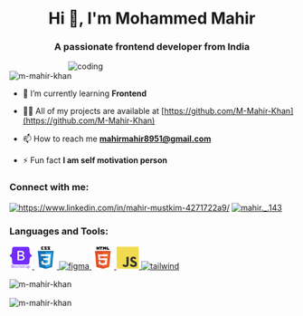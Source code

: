 <h1 align="center">Hi 👋, I'm Mohammed Mahir</h1>
<h3 align="center">A passionate frontend developer from India</h3>

<img align="right" alt="coding" width="400" src="https://user-images.githubusercontent.com/55389276/140866485-8fb1c876-9a8f-4d6a-98dc-08c4981eaf70.gif">
<p align="left"> <img src="https://komarev.com/ghpvc/?username=m-mahir-khan&label=Profile%20views&color=0e75b6&style=flat" alt="m-mahir-khan" /> </p>

- 🌱 I’m currently learning **Frontend**

- 👨‍💻 All of my projects are available at [https://github.com/M-Mahir-Khan](https://github.com/M-Mahir-Khan)

- 📫 How to reach me **mahirmahir8951@gmail.com**

- ⚡ Fun fact **I am self motivation person**

<h3 align="left">Connect with me:</h3>
<p align="left">
<a href="https://linkedin.com/in/https://www.linkedin.com/in/mahir-mustkim-4271722a9/" target="blank"><img align="center" src="https://raw.githubusercontent.com/rahuldkjain/github-profile-readme-generator/master/src/images/icons/Social/linked-in-alt.svg" alt="https://www.linkedin.com/in/mahir-mustkim-4271722a9/" height="30" width="40" /></a>
<a href="https://instagram.com/mahir._.143" target="blank"><img align="center" src="https://raw.githubusercontent.com/rahuldkjain/github-profile-readme-generator/master/src/images/icons/Social/instagram.svg" alt="mahir._.143" height="30" width="40" /></a>
</p>

<h3 align="left">Languages and Tools:</h3>
<p align="left"> <a href="https://getbootstrap.com" target="_blank" rel="noreferrer"> <img src="https://raw.githubusercontent.com/devicons/devicon/master/icons/bootstrap/bootstrap-plain-wordmark.svg" alt="bootstrap" width="40" height="40"/> </a> <a href="https://www.w3schools.com/css/" target="_blank" rel="noreferrer"> <img src="https://raw.githubusercontent.com/devicons/devicon/master/icons/css3/css3-original-wordmark.svg" alt="css3" width="40" height="40"/> </a> <a href="https://www.figma.com/" target="_blank" rel="noreferrer"> <img src="https://www.vectorlogo.zone/logos/figma/figma-icon.svg" alt="figma" width="40" height="40"/> </a> <a href="https://www.w3.org/html/" target="_blank" rel="noreferrer"> <img src="https://raw.githubusercontent.com/devicons/devicon/master/icons/html5/html5-original-wordmark.svg" alt="html5" width="40" height="40"/> </a> <a href="https://developer.mozilla.org/en-US/docs/Web/JavaScript" target="_blank" rel="noreferrer"> <img src="https://raw.githubusercontent.com/devicons/devicon/master/icons/javascript/javascript-original.svg" alt="javascript" width="40" height="40"/> </a> <a href="https://tailwindcss.com/" target="_blank" rel="noreferrer"> <img src="https://www.vectorlogo.zone/logos/tailwindcss/tailwindcss-icon.svg" alt="tailwind" width="40" height="40"/> </a> </p>

<p><img align="center" src="https://github-readme-stats.vercel.app/api/top-langs?username=m-mahir-khan&show_icons=true&locale=en&layout=compact" alt="m-mahir-khan" /></p>

<p><img align="center" src="https://github-readme-streak-stats.herokuapp.com/?user=m-mahir-khan&" alt="m-mahir-khan" /></p>
